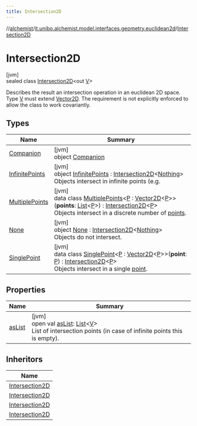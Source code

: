 ```yaml
---
title: Intersection2D
---
```

//[alchemist](../../../index.html)/[it.unibo.alchemist.model.interfaces.geometry.euclidean2d](../index.html)/[Intersection2D](index.html)



# Intersection2D



[jvm]\
sealed class [Intersection2D](index.html)<out [V](index.html)>

Describes the result an intersection operation in an euclidean 2D space. Type [V](index.html) must extend [Vector2D](../../it.unibo.alchemist.model.interfaces.geometry/-vector2-d/index.html). The requirement is not explicitly enforced to allow the class to work covariantly.



## Types


| Name | Summary |
|---|---|
| [Companion](-companion/index.html) | [jvm]<br>object [Companion](-companion/index.html) |
| [InfinitePoints](-infinite-points/index.html) | [jvm]<br>object [InfinitePoints](-infinite-points/index.html) : [Intersection2D](index.html)<[Nothing](https://kotlinlang.org/api/latest/jvm/stdlib/kotlin/-nothing/index.html)> <br>Objects intersect in infinite points (e.g. |
| [MultiplePoints](-multiple-points/index.html) | [jvm]<br>data class [MultiplePoints](-multiple-points/index.html)<[P](-multiple-points/index.html) : [Vector2D](../../it.unibo.alchemist.model.interfaces.geometry/-vector2-d/index.html)<[P](-multiple-points/index.html)>>(**points**: [List](https://kotlinlang.org/api/latest/jvm/stdlib/kotlin.collections/-list/index.html)<[P](-multiple-points/index.html)>) : [Intersection2D](index.html)<[P](-multiple-points/index.html)> <br>Objects intersect in a discrete number of [points](-multiple-points/points.html). |
| [None](-none/index.html) | [jvm]<br>object [None](-none/index.html) : [Intersection2D](index.html)<[Nothing](https://kotlinlang.org/api/latest/jvm/stdlib/kotlin/-nothing/index.html)> <br>Objects do not intersect. |
| [SinglePoint](-single-point/index.html) | [jvm]<br>data class [SinglePoint](-single-point/index.html)<[P](-single-point/index.html) : [Vector2D](../../it.unibo.alchemist.model.interfaces.geometry/-vector2-d/index.html)<[P](-single-point/index.html)>>(**point**: [P](-single-point/index.html)) : [Intersection2D](index.html)<[P](-single-point/index.html)> <br>Objects intersect in a single [point](-single-point/point.html). |


## Properties


| Name | Summary |
|---|---|
| [asList](as-list.html) | [jvm]<br>open val [asList](as-list.html): [List](https://kotlinlang.org/api/latest/jvm/stdlib/kotlin.collections/-list/index.html)<[V](index.html)><br>List of intersection points (in case of infinite points this is empty). |


## Inheritors


| Name |
|---|
| [Intersection2D](-none/index.html) |
| [Intersection2D](-single-point/index.html) |
| [Intersection2D](-multiple-points/index.html) |
| [Intersection2D](-infinite-points/index.html) |

